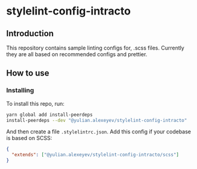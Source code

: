 # stylelint-config-intracto

## Introduction

This repository contains sample linting configs for, .scss files. Currently they are all based on recommended configs and prettier.

## How to use

### Installing

To install this repo, run:

```bash
yarn global add install-peerdeps
install-peerdeps --dev "@yulian.alexeyev/stylelint-config-intracto"
```

And then create a file `.stylelintrc.json`. Add this config if your codebase is based on SCSS:

```json
{
  "extends": ["@yulian.alexeyev/stylelint-config-intracto/scss"]
}
```
